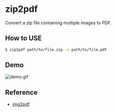 # zip2pdf

Convert a zip file containing multiple images to PDF.

## How to USE

```sh
$ zip2pdf path/to/file.zip -o path/to/file.pdf
```

## Demo

![demo.gif](doc/demo.gif)

## Reference

- [img2pdf](https://github.com/myollie/img2pdf)
